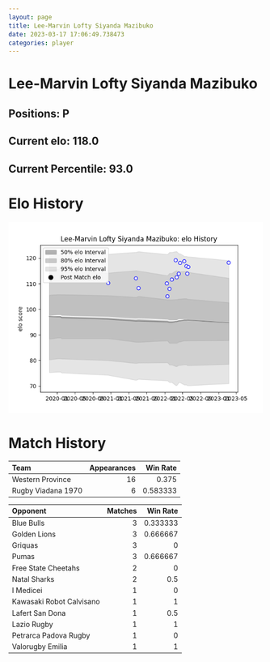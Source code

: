 ```yaml
---  
layout: page  
title: Lee-Marvin Lofty Siyanda Mazibuko  
date: 2023-03-17 17:06:49.738473  
categories: player  
---
```

# Lee-Marvin Lofty Siyanda Mazibuko

## Positions: P

## Current elo: 118.0

## Current Percentile: 93.0

# Elo History


![elo history](history_Lee-MarvinLoftySiyandaMazibuko.png)
# Match History


| Team               |   Appearances |   Win Rate |
|:-------------------|--------------:|-----------:|
| Western Province   |            16 |   0.375    |
| Rugby Viadana 1970 |             6 |   0.583333 |

| Opponent                 |   Matches |   Win Rate |
|:-------------------------|----------:|-----------:|
| Blue Bulls               |         3 |   0.333333 |
| Golden Lions             |         3 |   0.666667 |
| Griquas                  |         3 |   0        |
| Pumas                    |         3 |   0.666667 |
| Free State Cheetahs      |         2 |   0        |
| Natal Sharks             |         2 |   0.5      |
| I Medicei                |         1 |   0        |
| Kawasaki Robot Calvisano |         1 |   1        |
| Lafert San Dona          |         1 |   0.5      |
| Lazio Rugby              |         1 |   1        |
| Petrarca Padova Rugby    |         1 |   0        |
| Valorugby Emilia         |         1 |   1        |